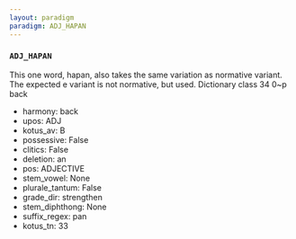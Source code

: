 ```yaml
---
layout: paradigm
paradigm: ADJ_HAPAN
---
```

### ` ADJ_HAPAN `

This one word, hapan, also takes the same variation as normative variant. The expected e variant is not normative, but used. Dictionary class 34 0~p back
* harmony: back
* upos: ADJ
* kotus_av: B
* possessive: False
* clitics: False
* deletion: an
* pos: ADJECTIVE
* stem_vowel: None
* plurale_tantum: False
* grade_dir: strengthen
* stem_diphthong: None
* suffix_regex: pan
* kotus_tn: 33

